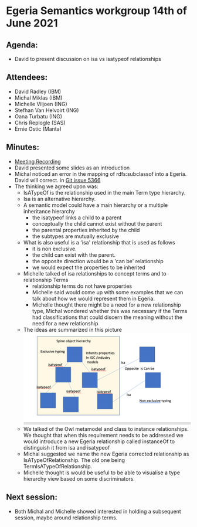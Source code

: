 # Egeria Semantics workgroup 14th of June 2021

## Agenda:
* David to present discussion on isa vs isatypeof relationships 


## Attendees:
* David Radley (IBM)
* Michal Miklas (IBM)
* Michelle Viljoen (ING)
* Stefhan Van Helvoirt (ING)
* Oana Turbatu (ING)
* Chris Replogle (SAS)
* Ernie Ostic (Manta) 

## Minutes:
* [Meeting Recording](../meeting-recordings/Semantics%20workgroup%20meeting%2014th%20Jun%202021.mp4) 
* David presented some slides as an introduction
* Michal noticed an error in the mapping of rdfs:subclassof into a Egeria. David will correct. in
[Git issue 5366](https://github.com/odpi/egeria/issues/5366) 
* The thinking we agreed upon was:
    * IsATypeOf is the relationship used in the main Term type hierarchy.
    * Isa is an alternative hierarchy.
    * A semantic model could have a main hierarchy or a multiple inheritance hierarchy
        * the isatypeof links a child to a parent    
        * conceptually the child cannot exist without the parent
        * the parental properties inherited by the child
        * the subtypes are mutually exclusive
    * What is also useful is a 'isa' relationship that is used as follows
        * it is non exclusive. 
        * the child can exist with the parent.
        * the opposite direction would be a 'can be' relationship
        * we would expect the properties to be inherited     
    * Michelle talked of isa relationships to concept terms and to relationship Terms
        * relationship terms do not have properties
        * Michelle said would come up with some examples that we can talk about how we would represent them in Egeria.      
        * Michelle thought there might be a need for a new relationship type, Michal wondered whether this was necessary if 
        the Terms had classifications that could discern the meaning without the need for a new relationship  
    * The ideas are summarized in this picture
    ![alt text](../documents/isaisatypeof.png "Isa and ISATypeOf")
    * We talked of the Owl metamodel and class to instance relationships. We thought that when this requirement needs to 
    be addressed we would introduce a new Egeria relationship called instanceOf to distinguish it from isa and isatypeof
    * Michal suggested we name the new Egeria corrected relationship as IsATypeOfRelationship. The old one being TermIsATypeOfRelationship.
    * Michelle thought is would be useful to be able to visualise a type hierarchy view based on some discriminators.    

## Next session:
* Both Michal and Michelle showed interested in holding a subsequent session, maybe around relationship terms.  